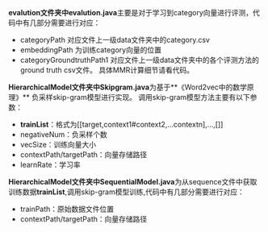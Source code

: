 **evalution文件夹中evalution.java**主要是对于学习到category向量进行评测，代码中有几部分需要进行对应：

- categoryPath 对应文件上一级data文件夹中的category.csv
- embeddingPath 为训练category向量的位置
- categoryGroundtruthPath1 对应文件上一级data文件夹中的各个评测方法的ground truth csv文件。
  具体MMR计算细节请看代码。

**HierarchicalModel文件夹中Skipgram.java**为基于**《Word2vec中的数学原理》** 负采样skip-gram模型进行实现。
调用skip-gram模型方法主要有以下参数：

- **trainList**：格式为[[target,context1#context2,...contextn],...,[]]
- negativeNum：负采样个数
- vecSize：训练向量大小
- contextPath/targetPath：向量存储路径
- learnRate：学习率

**HierarchicalModel文件夹中SequentialModel.java**为从sequence文件中获取训练数据**trainList**,调用skip-gram模型训练,代码中有几部分需要进行对应：

- trainPath：原始数据文件位置
- contextPath/targetPath：向量存储路径

